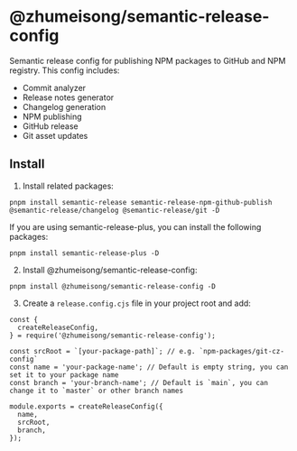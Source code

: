 # @zhumeisong/semantic-release-config

Semantic release config for publishing NPM packages to GitHub and NPM registry. This config includes:

- Commit analyzer
- Release notes generator
- Changelog generation
- NPM publishing
- GitHub release
- Git asset updates

## Install

1. Install related packages:

`pnpm install semantic-release semantic-release-npm-github-publish @semantic-release/changelog @semantic-release/git -D`

If you are using semantic-release-plus, you can install the following packages:

`pnpm install semantic-release-plus -D`

2. Install @zhumeisong/semantic-release-config:

`pnpm install @zhumeisong/semantic-release-config -D`

3. Create a `release.config.cjs` file in your project root and add:

```
const {
  createReleaseConfig,
} = require('@zhumeisong/semantic-release-config');

const srcRoot = `[your-package-path]`; // e.g. `npm-packages/git-cz-config`
const name = 'your-package-name'; // Default is empty string, you can set it to your package name
const branch = 'your-branch-name'; // Default is `main`, you can change it to `master` or other branch names

module.exports = createReleaseConfig({
  name,
  srcRoot,
  branch,
});
```
